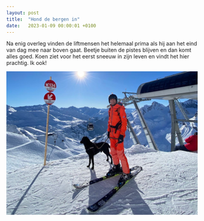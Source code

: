 ```yaml
---
layout: post
title:  "Hond de bergen in"
date:   2023-01-09 00:00:01 +0100
---
```


Na enig overleg vinden de liftmensen het helemaal prima als hij aan het eind van dag mee naar boven gaat. Beetje buiten de pistes blijven en dan komt alles goed.  Koen ziet voor het eerst sneeuw in zijn leven en vindt het hier prachtig. Ik ook!

![wintersport23_koenboven](../assets/wintersport23_koenboven.jpeg)